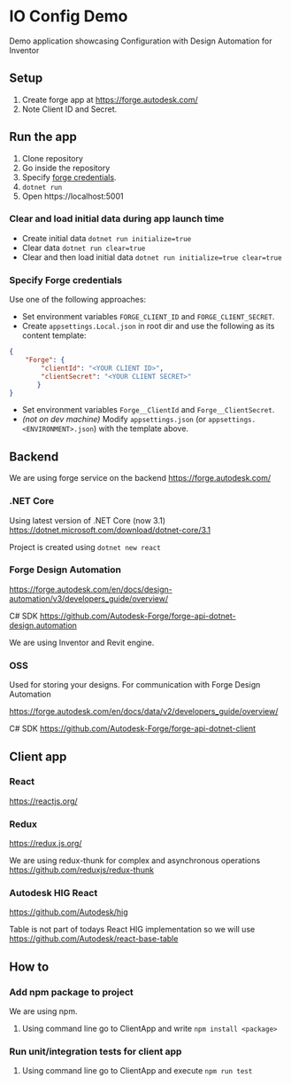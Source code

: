 # IO Config Demo
Demo application showcasing Configuration with Design Automation for Inventor

## Setup
1. Create forge app at https://forge.autodesk.com/
1. Note Client ID and Secret.

## Run the app

1. Clone repository
1. Go inside the repository
1. Specify [forge credentials](#specify-forge-credentials).
1. `dotnet run`
1. Open https://localhost:5001

### Clear and load initial data during app launch time

 - Create initial data `dotnet run initialize=true`
 - Clear data `dotnet run clear=true`
 - Clear and then load initial data `dotnet run initialize=true clear=true`

### Specify Forge credentials
Use one of the following approaches:
* Set environment variables `FORGE_CLIENT_ID` and `FORGE_CLIENT_SECRET`.
* Create `appsettings.Local.json` in root dir and use the following as its content template:
```json
{
    "Forge": {
        "clientId": "<YOUR CLIENT ID>",
        "clientSecret": "<YOUR CLIENT SECRET>"
       }
}
```
* Set environment variables `Forge__ClientId` and `Forge__ClientSecret`.
* _(not on dev machine)_ Modify `appsettings.json` (or `appsettings.<ENVIRONMENT>.json`) with the template above.

## Backend
We are using forge service on the backend https://forge.autodesk.com/

### .NET Core
Using latest version of .NET Core (now 3.1) https://dotnet.microsoft.com/download/dotnet-core/3.1

Project is created using `dotnet new react`

### Forge Design Automation
https://forge.autodesk.com/en/docs/design-automation/v3/developers_guide/overview/

C# SDK https://github.com/Autodesk-Forge/forge-api-dotnet-design.automation

We are using Inventor and Revit engine. 

### OSS
Used for storing your designs. For communication with Forge Design Automation

https://forge.autodesk.com/en/docs/data/v2/developers_guide/overview/

C# SDK https://github.com/Autodesk-Forge/forge-api-dotnet-client

## Client app

### React
https://reactjs.org/

### Redux
https://redux.js.org/

We are using redux-thunk for complex and asynchronous operations https://github.com/reduxjs/redux-thunk

### Autodesk HIG React

https://github.com/Autodesk/hig

Table is not part of todays React HIG implementation so we will use https://github.com/Autodesk/react-base-table

## How to

### Add npm package to project

We are using npm.

1. Using command line go to ClientApp and write `npm install <package>`

### Run unit/integration tests for client app

1. Using command line go to ClientApp and execute `npm run test`
